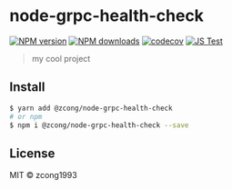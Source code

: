 # node-grpc-health-check

[![NPM version](https://img.shields.io/npm/v/@zcong/node-grpc-health-check.svg?style=flat)](https://npmjs.com/package/@zcong/node-grpc-health-check)
[![NPM downloads](https://img.shields.io/npm/dm/@zcong/node-grpc-health-check.svg?style=flat)](https://npmjs.com/package/@zcong/node-grpc-health-check)
[![codecov](https://codecov.io/gh/zcong1993/node-grpc-health-check/branch/master/graph/badge.svg)](https://codecov.io/gh/zcong1993/node-grpc-health-check)
[![JS Test](https://github.com/zcong1993/node-grpc-health-check/actions/workflows/js-test.yml/badge.svg)](https://github.com/zcong1993/node-grpc-health-check/actions/workflows/js-test.yml)

> my cool project

## Install

```bash
$ yarn add @zcong/node-grpc-health-check
# or npm
$ npm i @zcong/node-grpc-health-check --save
```

## License

MIT &copy; zcong1993
